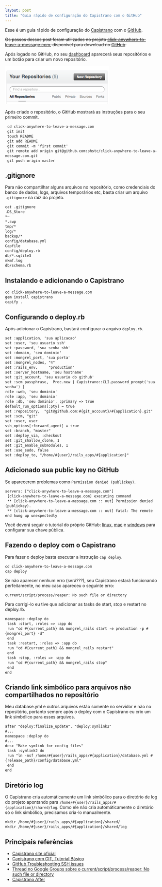 ```yaml
---
layout: post
title: "Guia rápido de configuração do Capistrano com o GitHub"
---
```


Esse é um guia rápido de configuração do [Capistrano](http://www.capify.org/) com o [GitHub](http://github.com).

<del>Os passos desses post foram utilizados no projeto [click-anywhere-to-leave-a-message.com](http://click-anywhere-to-leave-a-message.com), disponível para download no [GitHub](http://github.com/phstc/click-anywhere-to-leave-a-message.com).</del>


Após logado no GitHub, no seu [dashboard](https://github.com) aparecerá seus repositórios e um botão para criar um novo repositório.

![GitHub - Your Repositories - New Repository](/public/images/posts/github-your-repositories-new-repository.png)

Após criado o repositório, o GitHub mostrará as instruções para o seu primeiro commit.

     cd click-anywhere-to-leave-a-message.com
     git init
     touch README
     git add README
     git commit -m 'first commit'
     git remote add origin git@github.com:phstc/click-anywhere-to-leave-a-message.com.git
     git push origin master

## .gitignore

Para não compartilhar alguns arquivos no repositório, como credenciais do banco de dados, logs, arquivos temporários etc, basta criar um arquivo `.gitignore` na raiz do projeto.

    cat .gitignore
    .DS_Store
    *~
    *.swp
    tmp/*
    log/*
    backup/*
    config/database.yml
    Capfile
    config/deploy.rb
    db/*.sqlite3
    mkmf.log
    db/schema.rb

## Instalando e adicionando o Capistrano

    cd click-anywhere-to-leave-a-message.com
    gem install capistrano
    capify .

## Configurando o deploy.rb

Após adicionar o Capistrano, bastará configurar o arquivo `deploy.rb`.

    set :application, 'sua aplicacao'
    set :user, 'seu usuario ssh'
    set :password, 'sua senha shh'
    set :domain, 'seu dominio'
    set :mongrel_port, 'sua porta'
    set :mongrel_nodes, "4"
    set :rails_env,     "production"
    set :server_hostname, 'seu hostname'
    set :git_account, 'seu usuario do github'
    set :scm_passphrase,  Proc.new { Capistrano::CLI.password_prompt('sua senha') }
    role :web, 'seu dominio'
    role :app, 'seu dominio'
    role :db, 'seu dominio', :primary => true
    default_run_options[:pty] = true
    set :repository,  "git@github.com:#{git_account}/#{application}.git"
    set :scm, "git"
    set :user, user
    ssh_options[:forward_agent] = true
    set :branch, "master"
    set :deploy_via, :checkout
    set :git_shallow_clone, 1
    set :git_enable_submodules, 1
    set :use_sudo, false
    set :deploy_to, "/home/#{user}/rails_apps/#{application}"

## Adicionado sua public key no GitHub

Se aparecerem problemas como `Permission denied (publickey)`.

    servers: ["click-anywhere-to-leave-a-message.com"]
     [click-anywhere-to-leave-a-message.com] executing command
     ** [click-anywhere-to-leave-a-message.com :: out] Permission denied (publickey).
     ** [click-anywhere-to-leave-a-message.com :: out] fatal: The remote end hung up unexpectedly

Você deverá seguir o tutorial do próprio GitHub: [linux](http://help.github.com/linux-key-setup/), [mac](http://help.github.com/mac-key-setup/) e [windows](http://help.github.com/msysgit-key-setup/) para configurar sua chave pública.

## Fazendo o deploy com o Capistrano

Para fazer o deploy basta executar a instrução `cap deploy`.

    cd click-anywhere-to-leave-a-message.com
    cap deploy

Se não aparecer nenhum erro (será???), seu Capistrano estará funcionando perfeitamente, no meu caso apareceu o seguinte erro:

    current/script/process/reaper: No such file or directory

Para corrigi-lo eu tive que adicionar as tasks de start, stop e restart no deploy.rb.

    namespace :deploy do
     task :start, :roles => :app do
     run "cd #{current_path} && mongrel_rails start -e production -p #{mongrel_port} -d"
     end
     task :restart, :roles => :app do
     run "cd #{current_path} && mongrel_rails restart"
     end
     task :stop, :roles => :app do
     run "cd #{current_path} && mongrel_rails stop"
     end
    end

## Criando link simbólico para arquivos não compartilhados no repositório

Meu database.yml e outros arquivos estão somente no servidor e não no repositório, portanto sempre após o deploy com o Capistrano eu crio um link simbólico para esses arquivos.

    after "deploy:finalize_update", "deploy:symlink2"
    #...
    namespace :deploy do
    #...
    desc "Make symlink for config files"
     task :symlink2 do
     run "ln -nsf /home/#{user}/rails_apps/#{application}/database.yml #{release_path}/config/database.yml"
     end
    end

## Diretório log

O Capistrano cria automáticamente um link simbólico para o diretório de log do projeto apontando para `/home/#{user}/rails_apps/#{application}/shared/log`. Como ele não cria automáticamente o diretório só o link simbólico, precisamos cria-lo manualmente.

    mkdir /home/#{user}/rails_apps/#{application}/shared/
    mkdir /home/#{user}/rails_apps/#{application}/shared/log

## Principais referências

* [Capistrano site oficial](http://www.capify.org)
* [Capistrano com GIT, Tutorial Básico](http://blog.areacriacoes.com.br/2008/6/25/capistrano-com-git-tutorial-b-sico)
* [GitHub Troubleshooting SSH issues](http://help.github.com/troubleshooting-ssh/)
* [Thread no Google Groups sobre o current/script/process/reaper: No such file or directory](http://groups.google.com/group/capistrano/browse_thread/thread/158118e51477a4f9)
* [Capistrano After](http://www.capify.org/index.php/After#See_Also)
